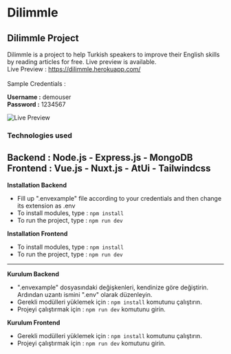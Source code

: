 # Dilimmle
Dilimmle Project
---
Dilimmle is a project to help Turkish speakers to improve their English skills by reading articles for free. Live preview is available.  
Live Preview : https://dilimmle.herokuapp.com/ <br/><br/>
Sample Credentials :

**Username :** demouser  
**Password :** 1234567

![Live Preview](https://i.hizliresim.com/3L3X0Z.gif)
### Technologies used

**Backend :** Node.js - Express.js - MongoDB  
**Frontend :** Vue.js - Nuxt.js - AtUi - Tailwindcss
---
**Installation Backend**
- Fill up ".envexample" file according to your credentials and then change its extension as .env
- To install modules, type : ```npm install ```
- To run the project, type : ```npm run dev```

**Installation Frontend**
- To install modules, type : ```npm install ```
- To run the project, type : ```npm run dev```

---
**Kurulum Backend**
- ".envexample" dosyasındaki değişkenleri, kendinize göre değiştirin. Ardından uzantı ismini ".env" olarak düzenleyin.
- Gerekli modülleri yüklemek için : ```npm install``` komutunu çalıştırın.
- Projeyi çalıştırmak için : ```npm run dev``` komutunu girin.

**Kurulum Frontend**
- Gerekli modülleri yüklemek için : ```npm install``` komutunu çalıştırın.
- Projeyi çalıştırmak için : ```npm run dev``` komutunu girin.

